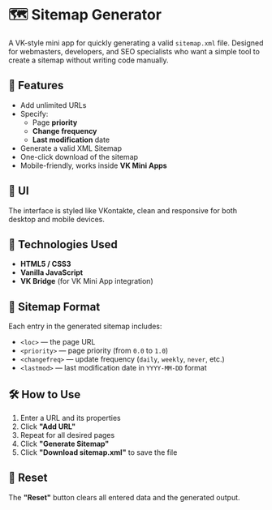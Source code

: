 # 🗺️ Sitemap Generator

A VK-style mini app for quickly generating a valid `sitemap.xml` file. Designed for webmasters, developers, and SEO specialists who want a simple tool to create a sitemap without writing code manually.

## 🚀 Features

- Add unlimited URLs
- Specify:
  - Page **priority**
  - **Change frequency**
  - **Last modification** date
- Generate a valid XML Sitemap
- One-click download of the sitemap
- Mobile-friendly, works inside **VK Mini Apps**

## 📸 UI

The interface is styled like VKontakte, clean and responsive for both desktop and mobile devices.

## 🧰 Technologies Used

- **HTML5 / CSS3**
- **Vanilla JavaScript**
- **VK Bridge** (for VK Mini App integration)

## 📄 Sitemap Format

Each entry in the generated sitemap includes:

- `<loc>` — the page URL
- `<priority>` — page priority (from `0.0` to `1.0`)
- `<changefreq>` — update frequency (`daily`, `weekly`, `never`, etc.)
- `<lastmod>` — last modification date in `YYYY-MM-DD` format

## 🛠 How to Use

1. Enter a URL and its properties
2. Click **"Add URL"**
3. Repeat for all desired pages
4. Click **"Generate Sitemap"**
5. Click **"Download sitemap.xml"** to save the file

## 🔄 Reset

The **"Reset"** button clears all entered data and the generated output.


